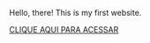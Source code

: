 Hello, there! This is my first website.

<a href="https://joseaugustodev.github.io/index.html"> CLIQUE AQUI PARA ACESSAR</a>

